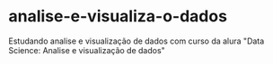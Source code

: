 # analise-e-visualiza-o-dados
Estudando analise e visualização de dados com curso da alura "Data Science:  Analise e visualização de dados"
